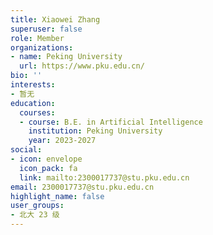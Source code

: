 ```yaml
---
title: Xiaowei Zhang
superuser: false
role: Member
organizations:
- name: Peking University
  url: https://www.pku.edu.cn/
bio: ''
interests:
- 暂无
education:
  courses:
  - course: B.E. in Artificial Intelligence
    institution: Peking University
    year: 2023-2027
social:
- icon: envelope
  icon_pack: fa
  link: mailto:2300017737@stu.pku.edu.cn
email: 2300017737@stu.pku.edu.cn
highlight_name: false
user_groups:
- 北大 23 级
---
```

